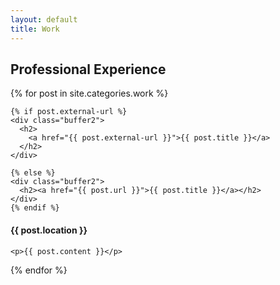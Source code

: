 ```yaml
---
layout: default
title: Work
---
```


<h2 class="page-title"><div class="page-title-inner">Professional Experience</div></h2>

<div>

{% for post in site.categories.work %}

	{% if post.external-url %}
    <div class="buffer2">
      <h2>
        <a href="{{ post.external-url }}">{{ post.title }}</a> 
      </h2>
    </div>

	{% else %}
    <div class="buffer2">
      <h2><a href="{{ post.url }}">{{ post.title }}</a></h2>  
    </div>
	{% endif %}
  <h4 class="red">{{ post.location }}</h4>

	<p>{{ post.content }}</p>

{% endfor %}

</div>